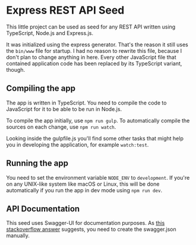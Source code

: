 # Express REST API Seed

This little project can be used as seed for any REST API
written using TypeScript, Node.js and Express.js.

It was initialized using the express generator. That's the
reason it still uses the `bin/www` file for startup. I had
no reason to rewrite this file, because I don't plan to 
change anything in here. Every other JavaScript file that
contained application code has been replaced by its
TypeScript variant, though.

## Compiling the app

The app is written in TypeScript. You need to compile
the code to JavaScript for it to be able to be run
in Node.js.

To compile the app initially, use `npm run gulp`.
To automatically compile the sources on each 
change, use `npm run watch`.

Looking inside the gulpfile.js you'll find some other
tasks that might help you in developing the application,
for example `watch:test`.

## Running the app

You need to set the environment variable `NODE_ENV`
to `development`. If you're on any UNIX-like system
like macOS or Linux, this will be done automatically if
you run the app in dev mode using `npm run dev`.

## API Documentation

This seed uses Swagger-UI for documentation purposes. As
[this stackoverflow answer](http://stackoverflow.com/questions/31300756/can-swagger-autogenerate-its-yaml-based-on-existing-express-routes)
suggests, you need to create the swagger.json manually.